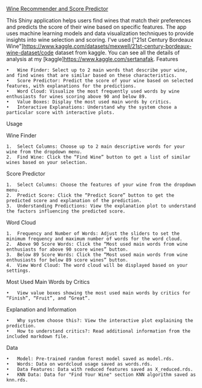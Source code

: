 [Wine Recommender and Score Predictor](https://g1fccn-sertan0afak.shinyapps.io/wine_app/)

This Shiny application helps users find wines that match their preferences and predicts the score of their wine based on specific features. The app uses machine learning models and data visualization techniques to provide insights into wine selection and scoring.
I've used ["21st Century Bordeaux Wine"]https://www.kaggle.com/datasets/mexwell/21st-century-bordeaux-wine-dataset/code dataset from kaggle. You can see all the details of analysis at my [kaggle]https://www.kaggle.com/sertanafak.
Features

	•	Wine Finder: Select up to 2 main words that describe your wine, and find wines that are similar based on these characteristics.
	•	Score Predictor: Predict the score of your wine based on selected features, with explanations for the predictions.
	•	Word Cloud: Visualize the most frequently used words by wine enthusiasts for wines scoring above 90 and below 89.
	•	Value Boxes: Display the most used main words by critics.
	•	Interactive Explanations: Understand why the system chose a particular score with interactive plots.
 Usage

Wine Finder

	1.	Select Columns: Choose up to 2 main descriptive words for your wine from the dropdown menu.
	2.	Find Wine: Click the “Find Wine” button to get a list of similar wines based on your selection.

Score Predictor

	1.	Select Columns: Choose the features of your wine from the dropdown menu.
	2.	Predict Score: Click the “Predict Score” button to get the predicted score and explanation of the prediction.
	3.	Understanding Predictions: View the explanation plot to understand the factors influencing the predicted score.

Word Cloud

	1.	Frequency and Number of Words: Adjust the sliders to set the minimum frequency and maximum number of words for the word cloud.
	2.	Above 90 Score Words: Click the “Most used main words from wine enthusiasts for above 90 score wines” button.
	3.	Below 89 Score Words: Click the “Most used main words from wine enthusiasts for below 89 score wines” button.
	4.	View Word Cloud: The word cloud will be displayed based on your settings.

Most Used Main Words by Critics

	•	View value boxes showing the most used main words by critics for “Finish”, “Fruit”, and “Great”.

Explanation and Information

	•	Why system choose this?: View the interactive plot explaining the prediction.
	•	How to understand critics?: Read additional information from the included markdown file.

Data

	•	Model: Pre-trained random forest model saved as model.rds.
	•	Words: Data on wordcloud usage saved as words.rds.
	•	Data Features: Data with reduced features saved as X_reduced.rds.
	•	KNN Data: Data for "Find Your Wine" section KNN algorithm saved as knn.rds.

